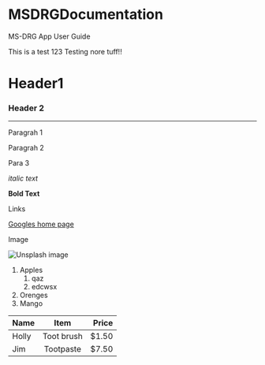 # MSDRGDocumentation

MS-DRG App User Guide

This is a test 123
Testing nore tuff!!


# Header1
### Header 2
---

Paragrah 1

Paragrah 2

Para 3

_italic text_

__Bold Text__


Links

[Googles home page](https://google.com)

Image

![Unsplash image](https://unsplash.com/photos/GkS6GPZC5dk "unsplahx")


1. Apples
    1. qaz
    2. edcwsx
2. Orenges
3. Mango


| Name        | Item         | Price  |
| ----------- |:------------:| ------:|
| Holly       | Toot  brush  | $1.50  |
| Jim         | Tootpaste    | $7.50  |



